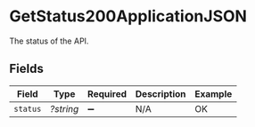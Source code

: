 # GetStatus200ApplicationJSON

The status of the API.


## Fields

| Field              | Type               | Required           | Description        | Example            |
| ------------------ | ------------------ | ------------------ | ------------------ | ------------------ |
| `status`           | *?string*          | :heavy_minus_sign: | N/A                | OK                 |